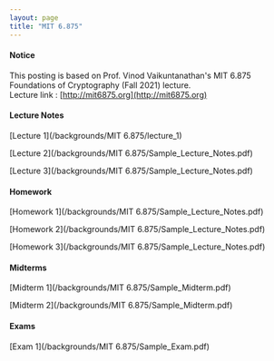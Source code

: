 ```yaml
---
layout: page
title: "MIT 6.875"
---
```

#### Notice

This posting is based on Prof. Vinod Vaikuntanathan's MIT 6.875 Foundations of Cryptography (Fall 2021) lecture. <br>
Lecture link : [http://mit6875.org](http://mit6875.org)

#### Lecture Notes

[Lecture 1](/backgrounds/MIT 6.875/lecture_1)

[Lecture 2](/backgrounds/MIT 6.875/Sample_Lecture_Notes.pdf)

[Lecture 3](/backgrounds/MIT 6.875/Sample_Lecture_Notes.pdf)

#### Homework

[Homework 1](/backgrounds/MIT 6.875/Sample_Lecture_Notes.pdf)

[Homework 2](/backgrounds/MIT 6.875/Sample_Lecture_Notes.pdf)

[Homework 3](/backgrounds/MIT 6.875/Sample_Lecture_Notes.pdf)

#### Midterms

[Midterm 1](/backgrounds/MIT 6.875/Sample_Midterm.pdf)

[Midterm 2](/backgrounds/MIT 6.875/Sample_Midterm.pdf)

#### Exams

[Exam 1](/backgrounds/MIT 6.875/Sample_Exam.pdf)
